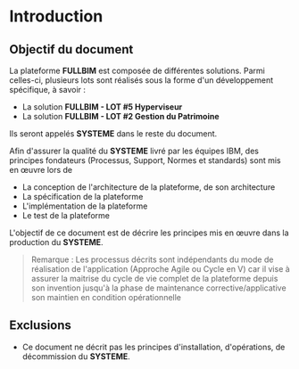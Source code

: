 # Introduction

## Objectif du document

La plateforme **FULLBIM** est composée de différentes solutions. Parmi celles-ci, plusieurs lots sont réalisés sous la forme d'un développement spécifique, à savoir :

-   La solution **FULLBIM - LOT #5 Hyperviseur**
-   La solution **FULLBIM - LOT #2 Gestion du Patrimoine**

Ils seront appelés **SYSTEME** dans le reste du document.

Afin d'assurer la qualité du **SYSTEME** livré par les équipes IBM,  des principes fondateurs (Processus, Support, Normes et standards) sont mis en œuvre lors de

-   La conception de l'architecture de la plateforme, de son architecture
-   La spécification de la plateforme
-   L'implémentation de la plateforme
-   Le test de la plateforme

L'objectif de ce document est de décrire les principes mis en œuvre dans la production du **SYSTEME**.

> Remarque : Les processus décrits sont indépendants du mode de réalisation de l'application (Approche Agile ou Cycle en V) car il vise à assurer la maitrise du cycle de vie complet de la plateforme depuis son invention jusqu'à la phase de maintenance corrective/applicative son maintien en condition opérationnelle

## Exclusions

-   Ce document ne décrit pas les principes d'installation, d'opérations, de décommission du **SYSTEME**.
